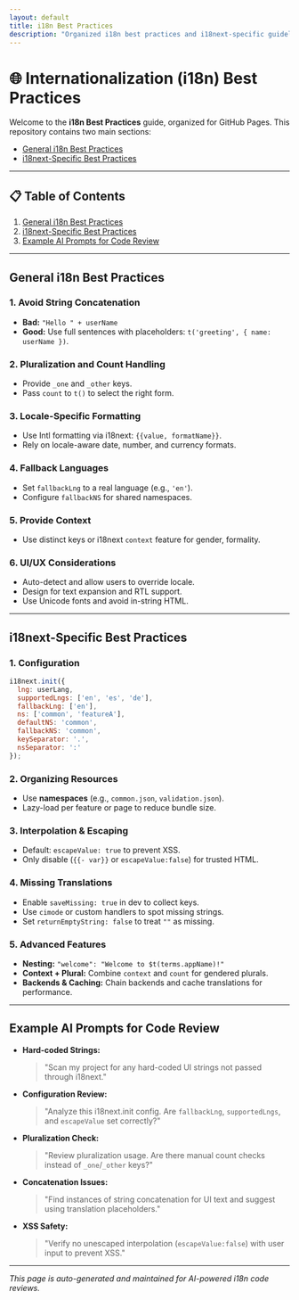 ```yaml
---
layout: default
title: i18n Best Practices
description: "Organized i18n best practices and i18next-specific guidelines for AI-powered code reviews"
---
```


# 🌐 Internationalization (i18n) Best Practices

Welcome to the **i18n Best Practices** guide, organized for GitHub Pages. This repository contains two main sections:

- [General i18n Best Practices](#general-i18n-best-practices)
- [i18next-Specific Best Practices](#i18next-specific-best-practices)

---

## 📋 Table of Contents

1. [General i18n Best Practices](#general-i18n-best-practices)
2. [i18next-Specific Best Practices](#i18next-specific-best-practices)
3. [Example AI Prompts for Code Review](#example-ai-prompts-for-code-review)

---

## General i18n Best Practices

### 1. Avoid String Concatenation
- **Bad:** `"Hello " + userName`
- **Good:** Use full sentences with placeholders: `t('greeting', { name: userName })`.

### 2. Pluralization and Count Handling
- Provide `_one` and `_other` keys.
- Pass `count` to `t()` to select the right form.

### 3. Locale-Specific Formatting
- Use Intl formatting via i18next: `{{value, formatName}}`.
- Rely on locale-aware date, number, and currency formats.

### 4. Fallback Languages
- Set `fallbackLng` to a real language (e.g., `'en'`).
- Configure `fallbackNS` for shared namespaces.

### 5. Provide Context
- Use distinct keys or i18next `context` feature for gender, formality.

### 6. UI/UX Considerations
- Auto-detect and allow users to override locale.
- Design for text expansion and RTL support.
- Use Unicode fonts and avoid in-string HTML.

---

## i18next-Specific Best Practices

### 1. Configuration
```js
i18next.init({
  lng: userLang,
  supportedLngs: ['en', 'es', 'de'],
  fallbackLng: ['en'],
  ns: ['common', 'featureA'],
  defaultNS: 'common',
  fallbackNS: 'common',
  keySeparator: '.',
  nsSeparator: ':'
});
```

### 2. Organizing Resources
- Use **namespaces** (e.g., `common.json`, `validation.json`).
- Lazy-load per feature or page to reduce bundle size.

### 3. Interpolation & Escaping
- Default: `escapeValue: true` to prevent XSS.
- Only disable (`{{- var}}` or `escapeValue:false`) for trusted HTML.

### 4. Missing Translations
- Enable `saveMissing: true` in dev to collect keys.
- Use `cimode` or custom handlers to spot missing strings.
- Set `returnEmptyString: false` to treat `""` as missing.

### 5. Advanced Features
- **Nesting:** `"welcome": "Welcome to $t(terms.appName)!"`
- **Context + Plural:** Combine `context` and `count` for gendered plurals.
- **Backends & Caching:** Chain backends and cache translations for performance.

---

## Example AI Prompts for Code Review

- **Hard-coded Strings:**  
  > "Scan my project for any hard-coded UI strings not passed through i18next."

- **Configuration Review:**  
  > "Analyze this i18next.init config. Are `fallbackLng`, `supportedLngs`, and `escapeValue` set correctly?"

- **Pluralization Check:**  
  > "Review pluralization usage. Are there manual count checks instead of `_one`/`_other` keys?"

- **Concatenation Issues:**  
  > "Find instances of string concatenation for UI text and suggest using translation placeholders."

- **XSS Safety:**  
  > "Verify no unescaped interpolation (`escapeValue:false`) with user input to prevent XSS."

---

*This page is auto-generated and maintained for AI-powered i18n code reviews.*
